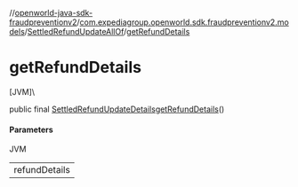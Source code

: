 //[openworld-java-sdk-fraudpreventionv2](../../../index.md)/[com.expediagroup.openworld.sdk.fraudpreventionv2.models](../index.md)/[SettledRefundUpdateAllOf](index.md)/[getRefundDetails](get-refund-details.md)

# getRefundDetails

[JVM]\

public final [SettledRefundUpdateDetails](../-settled-refund-update-details/index.md)[getRefundDetails](get-refund-details.md)()

#### Parameters

JVM

| |
|---|
| refundDetails |
